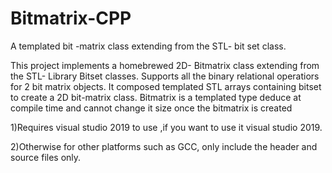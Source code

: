# Bitmatrix-CPP
A templated  bit -matrix class extending from the STL- bit set class.


This project implements a  homebrewed 2D- Bitmatrix class extending from the STL- Library Bitset classes. Supports all the  binary relational operatiors for 2 bit matrix objects. It composed  templated STL arrays  containing bitset to create  a 2D bit-matrix class. Bitmatrix is a templated type deduce at compile time and cannot change it size once the bitmatrix is created

1)Requires visual studio 2019 to use ,if you want to use it visual studio 2019.

2)Otherwise for other platforms such as GCC, only include the header and source files only.

